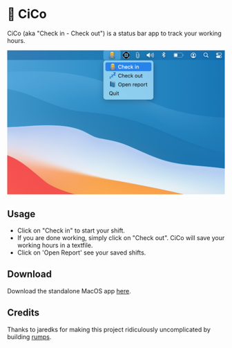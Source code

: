 # 📘 CiCo
CiCo (aka "Check in - Check out") is a status bar app to track your working hours.

![](https://github.com/chrischma/CiCo/blob/main/screenshot.png)

## Usage
* Click on "Check in" to start your shift. 
* If you are done working, simply click on "Check out". CiCo will save your working hours in a textfile. 
* Click on 'Open Report' see your saved shifts. 

## Download
Download the standalone MacOS app [here](https://github.com/chrischma/CiCo/releases).

## Credits
Thanks to jaredks for making this project ridiculously uncomplicated by building [rumps](https://github.com/jaredks/rumps).

